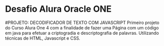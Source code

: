 # Desafio Alura Oracle ONE 
#PROJETO: DECODIFICADOR DE TEXTO COM JAVASCRIPT
Primeiro projeto do Curso Alura One 4 com a finalidade de fazer uma Página com um código em java para efetuar a criptogradia e descriptografia de palavras.
Utilizando técnicas de HTML, Javascript e CSS.

